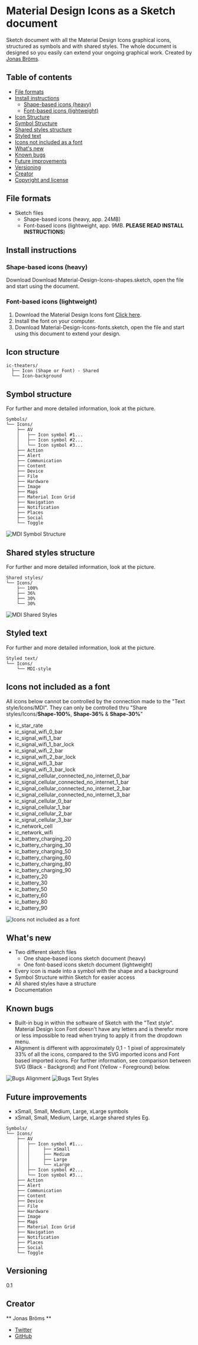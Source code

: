 # Material Design Icons as a Sketch document
Sketch document with all the Material Design Icons graphical icons, structured as symbols and with shared styles.
The whole document is designed so you easily can extend your ongoing graphical work. Created by [Jonas Bröms](https://twitter.com/jonasbroms).

## Table of contents
* [File formats](#file-formats)
* [Install instructions](#install-instructions)
  * [Shape-based icons (heavy)](#shape-based-icons-heavy)
  * [Font-based icons (lightweight)](#font-based-icons-lightweight)
* [Icon Structure](#icon-structure)
* [Symbol Structure](#symbol-structure)
* [Shared styles structure](#shared-styles-structure)
* [Styled text](#styled-text)
* [Icons not included as a font](#icons-not-included-as-a-font)
* [What's new](#Whats-new)
* [Known bugs](#known-bugs)
* [Future improvements](#future-improvements)
* [Versioning](#versioning)
* [Creator](#creator)
* [Copyright and license](#copyright-and-license)

## File formats
* Sketch files
  * Shape-based icons (heavy, app. 24MB)
  * Font-based icons (lightweight, app. 9MB. **PLEASE READ INSTALL INSTRUCTIONS**)

## Install instructions
### Shape-based icons (heavy)
Download Download Material-Design-Icons-shapes.sketch, open the file and start using the document.

### Font-based icons (lightweight)
1. Download the Material Design Icons font [Click here](https://github.com/google/material-design-icons/tree/master/iconfont).
2. Install the font on your computer.
3. Download Material-Design-Icons-fonts.sketch, open the file and start using this document to extend your design.

## Icon structure

```
ic-theaters/
  ├── Icon (Shape or Font) - Shared
  └── Icon-background
```


## Symbol structure
For further and more detailed information, look at the picture.

```
Symbols/
└── Icons/
    ├── AV
    │   ├── Icon symbol #1...
    │   ├── Icon symbol #2...
    │   └── Icon symbol #3...
    ├── Action
    ├── Alert
    ├── Communication
    ├── Content
    ├── Device
    ├── File
    ├── Hardware
    ├── Image
    ├── Maps
    ├── Material Icon Grid
    ├── Navigation
    ├── Notification
    ├── Places
    ├── Social
    └── Toggle
```
![MDI Symbol Structure](mdi-symbol-structure.png)

## Shared styles structure
For further and more detailed information, look at the picture.

```
Shared styles/
└── Icons/
    ├── 100%
    ├── 36%
    ├── 30%
    └── 30%
```

![MDI Shared Styles](mdi-shared-style.png)

## Styled text
For further and more detailed information, look at the picture.
```
Styled text/
└── Icons/
    └── MDI-style
```

## Icons not included as a font
All icons below cannot be controlled by the connection made to the "Text style/Icons/MDI". They can only be controlled thru "Share styles/Icons/**Shape-100%**, **Shape-36%** & **Shape-30%**"

* ic_star_rate
* ic_signal_wifi_0_bar
* ic_signal_wifi_1_bar
* ic_signal_wifi_1_bar_lock
* ic_signal_wifi_2_bar
* ic_signal_wifi_2_bar_lock
* ic_signal_wifi_3_bar
* ic_signal_wifi_3_bar_lock
* ic_signal_cellular_connected_no_internet_0_bar
* ic_signal_cellular_connected_no_internet_1_bar
* ic_signal_cellular_connected_no_internet_2_bar
* ic_signal_cellular_connected_no_internet_3_bar
* ic_signal_cellular_0_bar
* ic_signal_cellular_1_bar
* ic_signal_cellular_2_bar
* ic_signal_cellular_3_bar
* ic_network_cell
* ic_network_wifi
* ic_battery_charging_20
* ic_battery_charging_30
* ic_battery_charging_50
* ic_battery_charging_60
* ic_battery_charging_80
* ic_battery_charging_90
* ic_battery_20
* ic_battery_30
* ic_battery_50
* ic_battery_60
* ic_battery_80
* ic_battery_90

![Icons not included as a font](mdi-icons-not-included-as-font.png)

## What's new
* Two different sketch files
  * One shape-based icons sketch document (heavy)
  * One font-based icons sketch document (lightweight)
* Every icon is made into a symbol with the shape and a background
* Symbol Structure within Sketch for easier access
* All shared styles have a structure
* Documentation

## Known bugs
* Built-in bug in within the software of Sketch with the "Text style". Material Design Icon Font doesn't have any letters and is therefor more or less impossible to read when trying to apply it from the dropdown menu.  
* Alignment is different with approximately 0,1 - 1 pixel of approximately 33% of all the icons, compared to the SVG imported icons and Font based imported icons. For further information, see comparison between SVG (Black - Backgrond) and Font (Yellow - Foreground) below.

![Bugs Alignment](mdi-alignment-bugs.png)
![Bugs Text Styles](mdi-text-styles.png)

## Future improvements
* xSmall, Small, Medium, Large, xLarge symbols
* xSmall, Small, Medium, Large, xLarge shared styles
Eg.
```
Symbols/
└── Icons/
    ├── AV
    │   ├── Icon symbol #1...
    │   │     ├── xSmall
    │   │     ├── Medium
    │   │     ├── Large
    │   │     └── xLarge
    │   ├── Icon symbol #2...
    │   └── Icon symbol #3...
    ├── Action
    ├── Alert
    ├── Communication
    ├── Content
    ├── Device
    ├── File
    ├── Hardware
    ├── Image
    ├── Maps
    ├── Material Icon Grid
    ├── Navigation
    ├── Notification
    ├── Places
    ├── Social
    └── Toggle
```

## Versioning
0.1

## Creator
** Jonas Bröms **
* [Twitter](https://twitter.com/jonasbroms)
* [GitHub](https://github.com/bromso)

